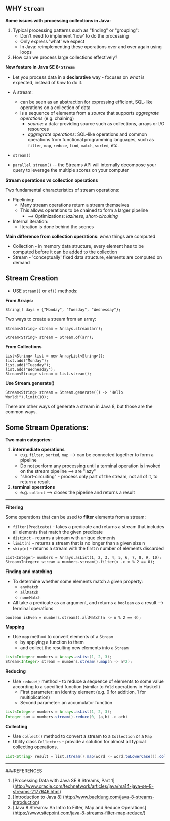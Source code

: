 ## WHY `Stream`

**Some issues with processing collections in Java:**

1. Typical processing patterns such as "finding" or "grouping":
	* Don't need to implement 'how' to do the processing
	* Only express 'what' we expect
	* In Java: reimplementing these operations over and over again using loops
2. How can we process large collections effectively?

**New feature in Java SE 8: `Stream`**

* Let you process data in a **declarative** way - focuses on *what* is expected, instead of *how* to do it.
* A stream:
	* can be seen as an abstraction for expressing efficient, SQL-like operations on a collection of data
	* is a sequence of elements from a *source* that supports *aggregrate operations* (e.g. chaining) 
		* *source*: a data-providing source such as collections, arrays or I/O resources
		* *aggregrate operations*: SQL-like operations and common operations from functional programming languages, such as `filter`, `map`, `reduce`, `find`, `match`, `sorted`, etc.

* `stream()` 
* `parallel stream()` -- the Streams API will internally decompose your query to leverage the multiple scores on your computer

**Stream operations vs collection operations**

Two fundamental characteristics of stream operations:

* Pipelining:
	* Many stream operations return a stream themselves
	* This allows operations to be chained to form a larger pipeline
		* --> Optimizations: *laziness*, *short-circuiting*
* Internal iteration:
	* Iteration is done behind the scenes

**Main difference from collection operations**: *when* things are computed

* Collection - in memory data structure, every element has to be computed before it can be added to the collection
* Stream - 'conceptually' fixed data structure, elements are computed on demand

## Stream Creation

* USE `stream()` or `of()` methods:

**From Arrays:**

```
String[] days = {"Monday", "Tuesday", "Wednesday"};
```
Two ways to create a stream from an array:

```
Stream<String> stream = Arrays.stream(arr);
```
```
Stream<String> stream = Stream.of(arr);
```

**From Collections**

```
List<String> list = new ArrayList<String>();
list.add("Monday");
list.add("Tuesday");
list.add("Wednesday");
Stream<String> stream = list.stream();
```

**Use Stream.generate()**

```
Stream<String> stream = Stream.generate(() -> "Hello World!").limit(10);
```
There are other ways of generate a stream in Java 8, but those are the common ways. 

## Some Stream Operations: 

**Two main categories:**

1. **intermediate operations**
	* e.g. `filter`, `sorted`, `map` --> can be connected together to form a pipeline 
	* Do not perform any processing until a terminal operation is invoked on the stream pipeline --> are "lazy"
	* "short-circuiting" - process only part of the stream, not all of it, to return a result
2. **terminal operations**
	* e.g. `collect` --> closes the pipeline and returns a result

---

**Filtering**

Some operations that can be used to **filter** elements from a stream:

* `filter(Predicate)` - takes a predicate and returns a stream that includes all elements that match the given predicate
* `distinct` - returns a stream with unique elements
* `limit(n)` - returns a stream that is no longer than a given size n
* `skip(n)` - returns a stream with the first n number of elements discarded

```
List<Integer> numbers = Arrays.asList(1, 2, 3, 4, 5, 6, 7, 8, 9, 10);
Stream<Integer> stream = numbers.stream().filter(x -> x % 2 == 0);

```

**Finding and matching**

* To determine whether some elements match a given property:
	* `anyMatch`
	* `allMatch`
	* `noneMatch`
* All take a predicate as an argument, and returns a `boolean` as a result --> terminal operations

```
boolean isEven = numbers.stream().allMatch(n -> n % 2 == 0);
```

**Mapping**

* Use `map` method to convert elements of a `Stream` 
	* by applying a function to them 
	* and collect the resulting new elements into a `Stream`

``` java
List<Integer> numbers = Arrays.asList(1, 2, 3);
Stream<Integer> stream = numbers.stream().map(n -> n*2);
``` 

**Reducing**

* Use `reduce()` method - to reduce a sequence of elements to some value according to a specified function (similar to `fold` operations in Haskell)
	* First parameter: an identity element (e.g. 0 for addition, 1 for multiplication)
	* Second parameter: an accumulator function

```java
List<Integer> numbers = Arrays.asList(1, 2, 3);
Integer sum = numbers.stream().reduce(0, (a,b) -> a+b)
```

**Collecting**

* Use `collect()` method to convert a stream to a `Collection` or a `Map`
* Utility class `Collectors` - provide a solution for almost all typical collecting operations.

```java
List<String> result = list.stream().map(word -> word.toLowerCase()).collect(Collectors.toList());
```

---
###REFERENCES

1. [Processing Data with Java SE 8 Streams, Part 1] (http://www.oracle.com/technetwork/articles/java/ma14-java-se-8-streams-2177646.html)
2. [Introduction to Java 8] (http://www.baeldung.com/java-8-streams-introduction)
3. [Java 8 Streams: An Intro to Filter, Map and Reduce Operations] (https://www.sitepoint.com/java-8-streams-filter-map-reduce/)




